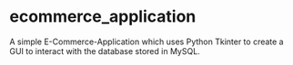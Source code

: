 # ecommerce_application
A simple E-Commerce-Application which uses Python Tkinter to create a GUI to interact with the database stored in MySQL.
